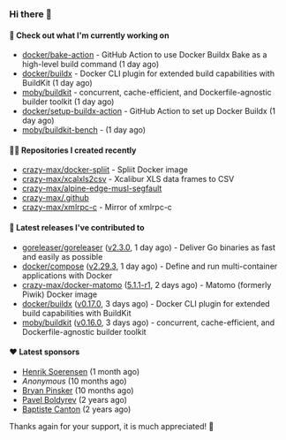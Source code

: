 ### Hi there 👋

#### 👷 Check out what I'm currently working on

- [docker/bake-action](https://github.com/docker/bake-action) - GitHub Action to use Docker Buildx Bake as a high-level build command (1 day ago)
- [docker/buildx](https://github.com/docker/buildx) - Docker CLI plugin for extended build capabilities with BuildKit (1 day ago)
- [moby/buildkit](https://github.com/moby/buildkit) - concurrent, cache-efficient, and Dockerfile-agnostic builder toolkit (1 day ago)
- [docker/setup-buildx-action](https://github.com/docker/setup-buildx-action) - GitHub Action to set up Docker Buildx (1 day ago)
- [moby/buildkit-bench](https://github.com/moby/buildkit-bench) -  (1 day ago)

#### 👨‍💻 Repositories I created recently

- [crazy-max/docker-spliit](https://github.com/crazy-max/docker-spliit) - Spliit Docker image
- [crazy-max/xcalxls2csv](https://github.com/crazy-max/xcalxls2csv) - Xcalibur XLS data frames to CSV
- [crazy-max/alpine-edge-musl-segfault](https://github.com/crazy-max/alpine-edge-musl-segfault)
- [crazy-max/.github](https://github.com/crazy-max/.github)
- [crazy-max/xmlrpc-c](https://github.com/crazy-max/xmlrpc-c) - Mirror of xmlrpc-c

#### 🚀 Latest releases I've contributed to

- [goreleaser/goreleaser](https://github.com/goreleaser/goreleaser) ([v2.3.0](https://github.com/goreleaser/goreleaser/releases/tag/v2.3.0), 1 day ago) - Deliver Go binaries as fast and easily as possible
- [docker/compose](https://github.com/docker/compose) ([v2.29.3](https://github.com/docker/compose/releases/tag/v2.29.3), 1 day ago) - Define and run multi-container applications with Docker
- [crazy-max/docker-matomo](https://github.com/crazy-max/docker-matomo) ([5.1.1-r1](https://github.com/crazy-max/docker-matomo/releases/tag/5.1.1-r1), 2 days ago) - Matomo (formerly Piwik) Docker image
- [docker/buildx](https://github.com/docker/buildx) ([v0.17.0](https://github.com/docker/buildx/releases/tag/v0.17.0), 3 days ago) - Docker CLI plugin for extended build capabilities with BuildKit
- [moby/buildkit](https://github.com/moby/buildkit) ([v0.16.0](https://github.com/moby/buildkit/releases/tag/v0.16.0), 3 days ago) - concurrent, cache-efficient, and Dockerfile-agnostic builder toolkit

#### ❤️ Latest sponsors
- [Henrik Soerensen](https://github.com/hsoerensen) (1 month ago)
- _Anonymous_ (10 months ago)
- [Bryan Pinsker](https://github.com/BryanPinsker) (10 months ago)
- [Pavel Boldyrev](https://github.com/bpg) (2 years ago)
- [Baptiste Canton](https://github.com/batmac) (2 years ago)

Thanks again for your support, it is much appreciated! 🙏
